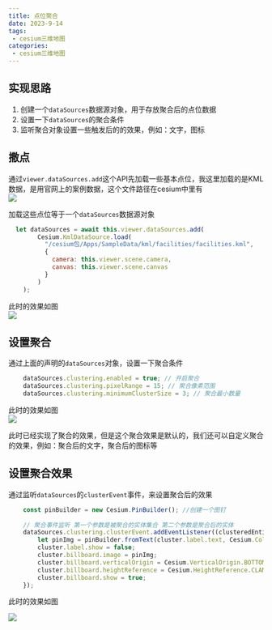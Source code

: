 ```yaml
---
title: 点位聚合
date: 2023-9-14
tags:
 - cesium三维地图
categories: 
 - cesium三维地图
---
```



## 实现思路

1. 创建一个`dataSources`数据源对象，用于存放聚合后的点位数据
2. 设置一下`dataSources`的聚合条件
3. 监听聚合对象设置一些触发后的的效果，例如：文字，图标

## 撒点

通过`viewer.dataSources.add`这个API先加载一些基本点位，我这里加载的是KML数据，是用官网上的案例数据，这个文件路径在cesium中里有<br/>
![](https://z1.ax1x.com/2023/09/14/pPRDJYQ.png)

加载这些点位等于一个`dataSources`数据源对象

```js
  let dataSources = await this.viewer.dataSources.add(
        Cesium.KmlDataSource.load(
          "/cesium包/Apps/SampleData/kml/facilities/facilities.kml",
          {
            camera: this.viewer.scene.camera,
            canvas: this.viewer.scene.canvas
          }
        ) 
    );
```
此时的效果如图<br/>
![](https://z1.ax1x.com/2023/09/14/pPRDq1A.png)

## 设置聚合

通过上面的声明的`dataSources`对象，设置一下聚合条件

```js
    dataSources.clustering.enabled = true; // 开启聚合
    dataSources.clustering.pixelRange = 15; // 聚合像素范围
    dataSources.clustering.minimumClusterSize = 3; // 聚合最小数量
```
此时的效果如图<br/>
![](https://z1.ax1x.com/2023/09/14/pPRrkXq.png)

此时已经实现了聚合的效果，但是这个聚合效果是默认的，我们还可以自定义聚合的效果，例如：聚合后的文字，聚合后的图标等

## 设置聚合效果

通过监听`dataSources`的`clusterEvent`事件，来设置聚合后的效果
```js
    const pinBuilder = new Cesium.PinBuilder(); //创建一个图钉
      
    // 聚合事件监听 第一个参数是被聚合的实体集合 第二个参数是聚合后的实体
    dataSources.clustering.clusterEvent.addEventListener((clusteredEntities, cluster) => {
        let pinImg = pinBuilder.fromText(cluster.label.text, Cesium.Color.RED, 48).toDataURL();
        cluster.label.show = false;
        cluster.billboard.image = pinImg;
        cluster.billboard.verticalOrigin = Cesium.VerticalOrigin.BOTTOM;
        cluster.billboard.heightReference = Cesium.HeightReference.CLAMP_TO_GROUND;
        cluster.billboard.show = true;
    });
```
此时的效果如图<br/>

![](https://z1.ax1x.com/2023/09/14/pPRrsDP.png)

